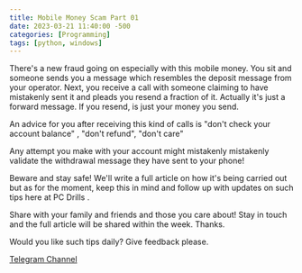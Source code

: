 ```yaml
---
title: Mobile Money Scam Part 01
date: 2023-03-21 11:40:00 -500
categories: [Programming]
tags: [python, windows]
---
```


There's a new fraud going on especially with this mobile money.
You sit and someone sends you a message which resembles the deposit message from your operator.
Next, you receive a call with someone claiming to have mistakenly sent it and pleads you resend a fraction of it.
Actually it's just a forward message. If you resend, is just your money you send.

An advice for you after receiving this kind of calls is "don't check your account balance" , "don't refund", "don't care"

Any attempt you make with your account might mistakenly mistakenly validate the withdrawal message they have sent to your phone!

Beware and stay safe!
We'll write a full article on how it's being carried out but as for the moment, keep this in mind and follow up with updates on such tips here at PC Drills .

Share with your family and friends and those you care about!
Stay in touch and the full article will be shared within the week.
Thanks.

Would you like such tips daily?
Give feedback please.

[Telegram Channel](https://t.me/pcdrills/)